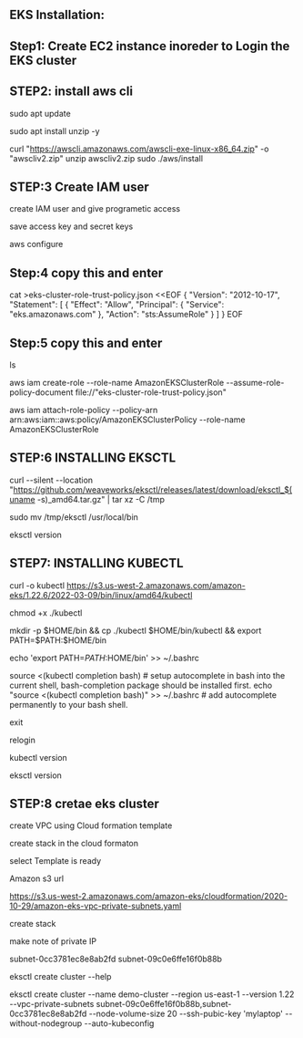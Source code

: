 EKS Installation:
-----------------------

Step1: Create EC2 instance inoreder to Login the EKS cluster
--------------------------------------------------------------

STEP2: install aws cli
-------------------------
sudo apt update


sudo apt install unzip -y

curl "https://awscli.amazonaws.com/awscli-exe-linux-x86_64.zip" -o "awscliv2.zip"
unzip awscliv2.zip
sudo ./aws/install


STEP:3 Create IAM user
-----------------------------

create IAM user and give programetic access

save access key and secret keys


aws configure

Step:4 copy this and enter
---------------------------

cat >eks-cluster-role-trust-policy.json <<EOF
{
  "Version": "2012-10-17",
  "Statement": [
    {
      "Effect": "Allow",
      "Principal": {
        "Service": "eks.amazonaws.com"
      },
      "Action": "sts:AssumeRole"
    }
  ]
}
EOF

Step:5 copy this and enter
-------------------------

ls


aws iam create-role --role-name AmazonEKSClusterRole --assume-role-policy-document file://"eks-cluster-role-trust-policy.json"



aws iam attach-role-policy --policy-arn arn:aws:iam::aws:policy/AmazonEKSClusterPolicy --role-name AmazonEKSClusterRole




STEP:6 INSTALLING EKSCTL
--------------------------------
curl --silent --location "https://github.com/weaveworks/eksctl/releases/latest/download/eksctl_$(uname -s)_amd64.tar.gz" | tar xz -C /tmp


sudo mv /tmp/eksctl /usr/local/bin

eksctl version


STEP7: INSTALLING KUBECTL
-------------------------------

curl -o kubectl https://s3.us-west-2.amazonaws.com/amazon-eks/1.22.6/2022-03-09/bin/linux/amd64/kubectl

chmod +x ./kubectl


mkdir -p $HOME/bin && cp ./kubectl $HOME/bin/kubectl && export PATH=$PATH:$HOME/bin

echo 'export PATH=$PATH:$HOME/bin' >> ~/.bashrc


source <(kubectl completion bash) # setup autocomplete in bash into the current shell, bash-completion package should be installed first.
echo "source <(kubectl completion bash)" >> ~/.bashrc # add autocomplete permanently to your bash shell.



exit

relogin 

kubectl version

eksctl version


STEP:8 cretae eks cluster
-------------------------

create VPC using Cloud formation template

create stack in the cloud formaton 

select Template is ready

Amazon s3 url 

https://s3.us-west-2.amazonaws.com/amazon-eks/cloudformation/2020-10-29/amazon-eks-vpc-private-subnets.yaml


create stack

make note of private IP

subnet-0cc3781ec8e8ab2fd
subnet-09c0e6ffe16f0b88b

eksctl create cluster --help


eksctl create cluster --name demo-cluster --region us-east-1 --version 1.22 --vpc-private-subnets subnet-09c0e6ffe16f0b88b,subnet-0cc3781ec8e8ab2fd --node-volume-size 20 --ssh-pubic-key 'mylaptop' --without-nodegroup --auto-kubeconfig











































